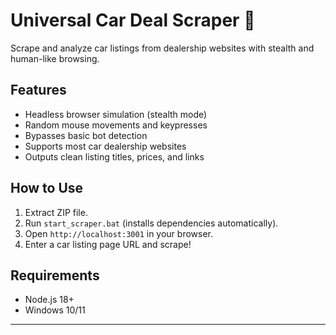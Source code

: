 # Universal Car Deal Scraper 🚗

Scrape and analyze car listings from dealership websites with stealth and human-like browsing.

## Features
- Headless browser simulation (stealth mode)
- Random mouse movements and keypresses
- Bypasses basic bot detection
- Supports most car dealership websites
- Outputs clean listing titles, prices, and links

## How to Use
1. Extract ZIP file.
2. Run `start_scraper.bat` (installs dependencies automatically).
3. Open `http://localhost:3001` in your browser.
4. Enter a car listing page URL and scrape!

## Requirements
- Node.js 18+
- Windows 10/11

---